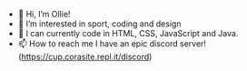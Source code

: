 - 👋 Hi, I’m Ollie!
- 👀 I’m interested in sport, coding and design
- 🌱 I can currently code in HTML, CSS, JavaScript and Java.
- 📫 How to reach me I have an epic discord server! (https://cup.corasite.repl.it/discord)

